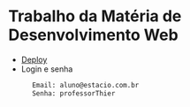 # Trabalho da Matéria de Desenvolvimento Web

- [Deploy]([https://github.com/joaogmmoreira](https://trabalho-desenvolvimento-web-n7vy.vercel.app/))
- Login e senha
```bash
      Email: aluno@estacio.com.br
      Senha: professorThier      
```
  
